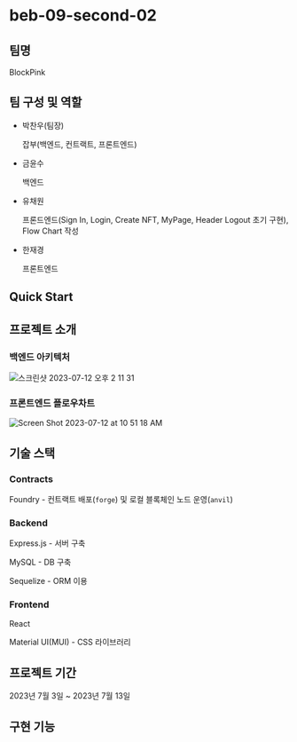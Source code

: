 # beb-09-second-02

## 팀명

BlockPink

## 팀 구성 및 역할

- 박찬우(팀장)

  잡부(백엔드, 컨트랙트, 프론트엔드)

- 금윤수

  백엔드

- 유채원

  프론드엔드(Sign In, Login, Create NFT, MyPage, Header Logout 초기 구현), Flow Chart 작성

- 한재경

  프론트엔드

## Quick Start

## 프로젝트 소개

### 백엔드 아키텍처

![스크린샷 2023-07-12 오후 2 11 31](https://github.com/codestates-beb/beb-09-second-blockpink/assets/82312931/20db29b6-2158-44fb-91ea-bab48c00d894)

### 프론트엔드 플로우차트

![Screen Shot 2023-07-12 at 10 51 18 AM](https://github.com/codestates-beb/beb-09-second-blockpink/assets/9794836/f2363244-6a03-449b-bb3c-123ac4d3b490)

## 기술 스택

### Contracts

Foundry - 컨트랙트 배포(`forge`) 및 로컬 블록체인 노드 운영(`anvil`)

### Backend

Express.js - 서버 구축

MySQL - DB 구축

Sequelize - ORM 이용

### Frontend

React

Material UI(MUI) - CSS 라이브러리

## 프로젝트 기간

2023년 7월 3일 ~ 2023년 7월 13일

## 구현 기능

